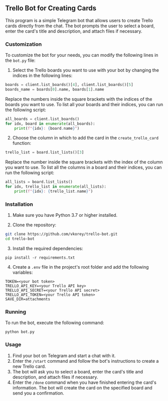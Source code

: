 ## Trello Bot for Creating Cards

This program is a simple Telegram bot that allows users to create Trello cards directly from the chat. The bot prompts the user to select a board, enter the card's title and description, and attach files if necessary.

### Customization

To customize the bot for your needs, you can modify the following lines in the `bot.py` file:

1.  Select the Trello boards you want to use with your bot by changing the indices in the following lines:
```python
boards = client.list_boards()[4], client.list_boards()[5]
boards_name = boards[0].name, boards[1].name
```

Replace the numbers inside the square brackets with the indices of the boards you want to use. To list all your boards and their indices, you can run the following script:
```python
all_boards = client.list_boards()
for idx, board in enumerate(all_boards):
    print(f"{idx}: {board.name}")
```

2. Choose the column in which to add the card in the `create_trello_card` function:
```python
trello_list = board.list_lists()[3]
```

Replace the number inside the square brackets with the index of the column you want to use. To list all the columns in a board and their indices, you can run the following script:
```python
all_lists = board.list_lists()
for idx, trello_list in enumerate(all_lists):
    print(f"{idx}: {trello_list.name}")
```


### Installation

1.  Make sure you have Python 3.7 or higher installed.
    
2.  Clone the repository:
   ```bash
git clone https://github.com/vkorey/trello-bot.git
cd trello-bot
```

3. Install the required dependencies:
```
pip install -r requirements.txt
```

4. Create a `.env` file in the project's root folder and add the following variables:
```
TOKEN=<your bot token>
TRELLO_API_KEY=<your Trello API key>
TRELLO_API_SECRET=<your Trello API secret>
TRELLO_API_TOKEN=<your Trello API token>
SAVE_DIR=attachments
```


### Running

To run the bot, execute the following command:
```
python bot.py
```


### Usage

1.  Find your bot on Telegram and start a chat with it.
2.  Enter the `/start` command and follow the bot's instructions to create a new Trello card.
3.  The bot will ask you to select a board, enter the card's title and description, and attach files if necessary.
4.  Enter the `/done` command when you have finished entering the card's information. The bot will create the card on the specified board and send you a confirmation.